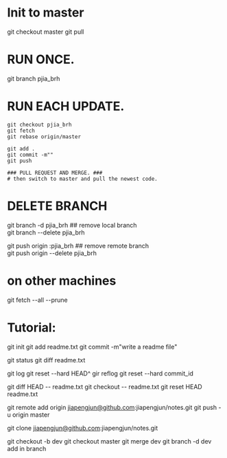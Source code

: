 # Init to master
git checkout master
git pull

# RUN ONCE.
git branch pjia_brh

# RUN EACH UPDATE.
    git checkout pjia_brh
    git fetch
    git rebase origin/master 

    git add .
    git commit -m"" 
    git push

    ### PULL REQUEST AND MERGE. ###
    # then switch to master and pull the newest code.


# DELETE BRANCH
git branch -d pjia_brh          ## remove local branch  
git branch --delete pjia_brh

git push origin :pjia_brh       ## remove remote branch  
git push origin --delete pjia_brh
# on other machines
git fetch --all --prune


# Tutorial:
git init
git add readme.txt
git commit -m"write a readme file"

git status
git diff readme.txt

git log
git reset --hard HEAD^
gir reflog
git reset --hard commit_id

git diff HEAD -- readme.txt
git checkout -- readme.txt
git reset HEAD readme.txt

git remote add origin jiapengjun@github.com:jiapengjun/notes.git
git push -u origin master

git clone jiapengjun@github.com:jiapengjun/notes.git

git checkout -b dev
git checkout master
git merge dev
git branch -d dev
add in branch
